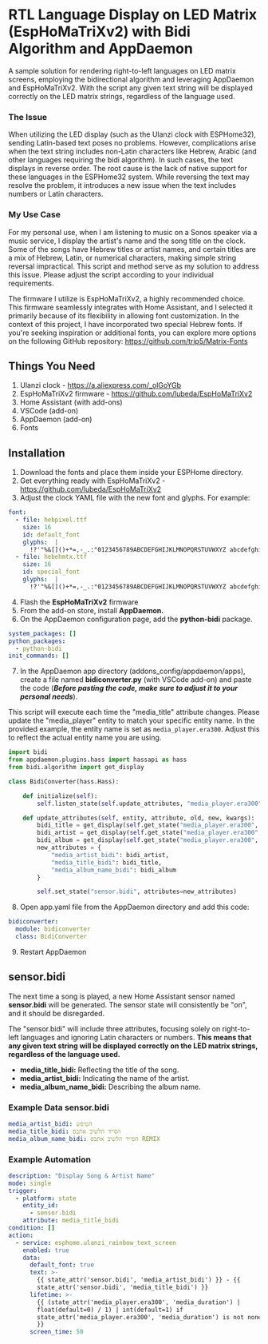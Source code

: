 # RTL Language Display on LED Matrix (EspHoMaTriXv2) with Bidi Algorithm and AppDaemon
A sample solution for rendering right-to-left languages on LED matrix screens, employing the bidirectional algorithm and leveraging AppDaemon and EspHoMaTriXv2. With the script any given text string will be displayed correctly on the LED matrix strings, regardless of the language used.
### The Issue
When utilizing the LED display (such as the Ulanzi clock with ESPHome32), sending Latin-based text poses no problems. However, complications arise when the text string includes non-Latin characters like Hebrew, Arabic (and other languages requiring the bidi algorithm). In such cases, the text displays in reverse order. The root cause is the lack of native support for these languages in the ESPHome32 system.
While reversing the text may resolve the problem, it introduces a new issue when the text includes numbers or Latin characters.
### My Use Case
For my personal use, when I am listening to music on a Sonos speaker via a music service, I display the artist's name and the song title on the clock. Some of the songs have Hebrew titles or artist names, and certain titles are a mix of Hebrew, Latin, or numerical characters, making simple string reversal impractical.
This script and method serve as my solution to address this issue. Please adjust the script according to your individual requirements.

The firmware I utilize is EspHoMaTriXv2, a highly recommended choice. This firmware seamlessly integrates with Home Assistant, and I selected it primarily because of its flexibility in allowing font customization. In the context of this project, I have incorporated two special Hebrew fonts. If you're seeking inspiration or additional fonts, you can explore more options on the following GitHub repository: https://github.com/trip5/Matrix-Fonts
## Things You Need
1. Ulanzi clock - https://a.aliexpress.com/_olGoYGb
2. EspHoMaTriXv2 firmware - https://github.com/lubeda/EspHoMaTriXv2
3. Home Assistant (with add-ons)
4. VSCode (add-on)
5. AppDaemon (add-on)
6. Fonts
## Installation 
1. Download the fonts and place them inside your ESPHome directory.
2. Get everything ready with EspHoMaTriXv2 - https://github.com/lubeda/EspHoMaTriXv2
3. Adjust the clock YAML file with the new font and glyphs. 
For example:
```yaml
font:
  - file: hebpixel.ttf
    size: 16
    id: default_font
    glyphs:  |
      !?'"%&[]()+*=,-_.:°0123456789ABCDEFGHIJKLMNOPQRSTUVWXYZ abcdefghijklmnÖÄÜöäüèéēøopqrstuvwxyzאבגדהוזחטיכךלמםנןסעפףצץקרשת@$<>|\/
  - file: hebehmtx.ttf
    size: 16
    id: special_font
    glyphs:  |
      !?'"%&[]()+*=,-_.:°0123456789ABCDEFGHIJKLMNOPQRSTUVWXYZ abcdefghijklmnopqrstuvwxyzאבגדהוזחטיכךלמםנןסעפףצץקרשת@$<>|\/
```
4. Flash the **EspHoMaTriXv2** firmware
5. From the add-on store, install **AppDaemon.**
6. On the AppDaemon configuration page, add the **python-bidi** package.
```yaml
system_packages: []
python_packages:
  - python-bidi
init_commands: []
```
7. In the AppDaemon app directory (addons_config/appdaemon/apps), create a file named **bidiconverter.py** (with VSCode add-on) and paste the code (***Before pasting the code, make sure to adjust it to your personal needs***).

This script will execute each time the "media_title" attribute changes. Please update the "media_player" entity to match your specific entity name. In the provided example, the entity name is set as `media_player.era300`. Adjust this to reflect the actual entity name you are using.
```py
import bidi
from appdaemon.plugins.hass import hassapi as hass
from bidi.algorithm import get_display

class BidiConverter(hass.Hass):

    def initialize(self):
        self.listen_state(self.update_attributes, "media_player.era300", attribute='media_title')

    def update_attributes(self, entity, attribute, old, new, kwargs):
        bidi_title = get_display(self.get_state("media_player.era300", attribute="media_title"))
        bidi_artist = get_display(self.get_state("media_player.era300", attribute="media_artist"))
        bidi_album = get_display(self.get_state("media_player.era300", attribute="media_album_name"))
        new_attributes = {
            "media_artist_bidi": bidi_artist,
            "media_title_bidi": bidi_title,
            "media_album_name_bidi": bidi_album 
        }

        self.set_state("sensor.bidi", attributes=new_attributes)
```
8. Open app.yaml file from the AppDaemon directory and add this code:
```yaml
bidiconverter:
  module: bidiconverter
  class: BidiConverter
```
9. Restart AppDaemon
## sensor.bidi
The next time a song is played, a new Home Assistant sensor named **sensor.bidi** will be generated. The sensor state will consistently be "on", and it should be disregarded.

The "sensor.bidi" will include three attributes, focusing solely on right-to-left languages and ignoring Latin characters or numbers. 
**This means that any given text string will be displayed correctly on the LED matrix strings, regardless of the language used.**
* **media_title_bidi:** Reflecting the title of the song.
* **media_artist_bidi:** Indicating the name of the artist.
* **media_album_name_bidi:** Describing the album name.

### Example Data sensor.bidi
```yaml
media_artist_bidi: הטיפש
media_title_bidi: הסייד הלשיב אתבס
media_album_name_bidi: הסייד הלשיב אתבס REMIX
```
### Example Automation
```yaml
description: "Display Song & Artist Name"
mode: single
trigger:
  - platform: state
    entity_id:
      - sensor.bidi
    attribute: media_title_bidi
condition: []
action:
  - service: esphome.ulanzi_rainbow_text_screen
    enabled: true
    data:
      default_font: true
      text: >-
        {{ state_attr('sensor.bidi', 'media_artist_bidi') }} - {{
        state_attr('sensor.bidi', 'media_title_bidi') }}
      lifetime: >-
        {{ (state_attr('media_player.era300', 'media_duration') |
        float(default=0) / 1) | int(default=1) if
        state_attr('media_player.era300', 'media_duration') is not none else 60
        }}
      screen_time: 50
```
